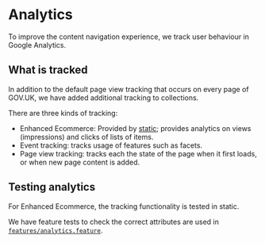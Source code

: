 Analytics
=========

To improve the content navigation experience, we track user behaviour in Google
Analytics.

What is tracked
---------------

In addition to the default page view tracking that occurs on every page
of GOV.UK, we have added additional tracking to collections.

There are three kinds of tracking:

- Enhanced Ecommerce: Provided by [static](https://github.com/alphagov/static/blob/master/app/assets/javascripts/analytics/ecommerce.js); provides analytics on views (impressions) and clicks of lists of items.
- Event tracking: tracks usage of features such as facets.
- Page view tracking: tracks each the state of the page when it first loads, or when new page content is added.

## Testing analytics

For Enhanced Ecommerce, the tracking functionality is tested in static.

We have feature tests to check the correct attributes are used in
[`features/analytics.feature`](features/analytics.feature).
